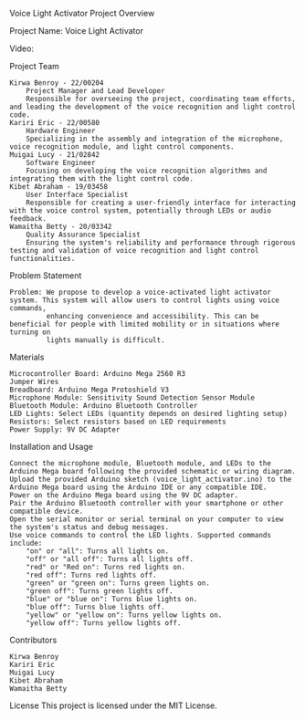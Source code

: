 Voice Light Activator
Project Overview

Project Name: Voice Light Activator  

Video:


Project Team

    Kirwa Benroy - 22/00204
        Project Manager and Lead Developer
        Responsible for overseeing the project, coordinating team efforts, and leading the development of the voice recognition and light control code.
    Kariri Eric - 22/00580
        Hardware Engineer
        Specializing in the assembly and integration of the microphone, voice recognition module, and light control components.
    Muigai Lucy - 21/02842
        Software Engineer
        Focusing on developing the voice recognition algorithms and integrating them with the light control code.
    Kibet Abraham - 19/03458
        User Interface Specialist
        Responsible for creating a user-friendly interface for interacting with the voice control system, potentially through LEDs or audio feedback.
    Wamaitha Betty - 20/03342
        Quality Assurance Specialist
        Ensuring the system's reliability and performance through rigorous testing and validation of voice recognition and light control functionalities.

Problem Statement

    Problem: We propose to develop a voice-activated light activator system. This system will allow users to control lights using voice commands, 
             enhancing convenience and accessibility. This can be beneficial for people with limited mobility or in situations where turning on
             lights manually is difficult.

Materials

    Microcontroller Board: Arduino Mega 2560 R3
    Jumper Wires
    Breadboard: Arduino Mega Protoshield V3
    Microphone Module: Sensitivity Sound Detection Sensor Module
    Bluetooth Module: Arduino Bluetooth Controller
    LED Lights: Select LEDs (quantity depends on desired lighting setup)
    Resistors: Select resistors based on LED requirements
    Power Supply: 9V DC Adapter

Installation and Usage

    Connect the microphone module, Bluetooth module, and LEDs to the Arduino Mega board following the provided schematic or wiring diagram.
    Upload the provided Arduino sketch (voice_light_activator.ino) to the Arduino Mega board using the Arduino IDE or any compatible IDE.
    Power on the Arduino Mega board using the 9V DC adapter.
    Pair the Arduino Bluetooth controller with your smartphone or other compatible device.
    Open the serial monitor or serial terminal on your computer to view the system's status and debug messages.
    Use voice commands to control the LED lights. Supported commands include:
        "on" or "all": Turns all lights on.
        "off" or "all off": Turns all lights off.
        "red" or "Red on": Turns red lights on.
        "red off": Turns red lights off.
        "green" or "green on": Turns green lights on.
        "green off": Turns green lights off.
        "blue" or "blue on": Turns blue lights on.
        "blue off": Turns blue lights off.
        "yellow" or "yellow on": Turns yellow lights on.
        "yellow off": Turns yellow lights off.

Contributors

    Kirwa Benroy
    Kariri Eric
    Muigai Lucy
    Kibet Abraham
    Wamaitha Betty

License
    This project is licensed under the MIT License.

